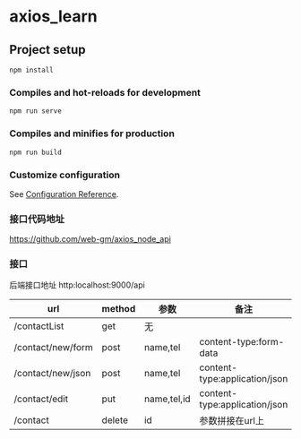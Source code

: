 # axios_learn

## Project setup
```
npm install
```

### Compiles and hot-reloads for development
```
npm run serve
```

### Compiles and minifies for production
```
npm run build
```

### Customize configuration
See [Configuration Reference](https://cli.vuejs.org/config/).

### 接口代码地址
https://github.com/web-gm/axios_node_api

### 接口
后端接口地址 	http:localhost:9000/api		

url	| method |	参数 |	备注
---|---|---|---
/contactList |	get |	无	|
/contact/new/form	| post |	name,tel	| content-type:form-data
/contact/new/json	| post	| name,tel	| content-type:application/json
/contact/edit	| put	| name,tel,id	| content-type:application/json
/contact	| delete	| id	| 参数拼接在url上
